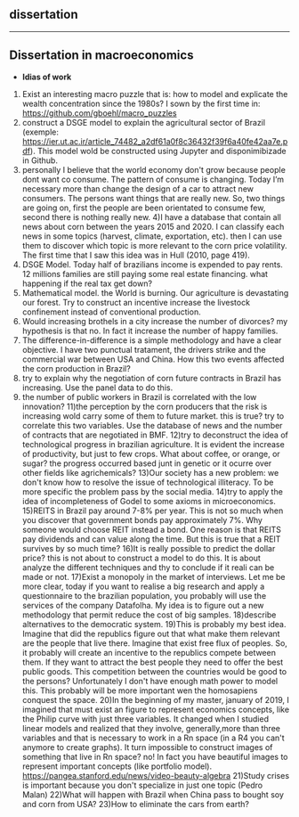 ## dissertation
---------------------

Dissertation in macroeconomics
---------------------

* **Idias of work**
1) Exist an interesting macro puzzle that is: how to model and explicate the wealth concentration since the 1980s? I sown by the first time in: https://github.com/gboehl/macro_puzzles
2) construct a DSGE model to explain the agricultural sector of Brazil (exemple: https://ier.ut.ac.ir/article_74482_a2df61a0f8c36432f39f6a40fe42aa7e.pdf). This model wold be constructed using Jupyter and disponimibizade in Github.
3) personally I believe that the world economy don't grow because people dont want co consume. The pattern of consume is changing. Today I’m necessary more than change the design of a car to attract new consumers. The persons want things that are really new. So, two things are going on, first the people are been orientated to consume few, second there is nothing really new.
4)I have a database that contain all news about corn between the years 2015 and 2020. I can classify each news in some topics (harvest, climate, exportation, etc). then I can use them to discover which topic is more relevant to the corn price volatility. The first time that I saw this idea was in Hull (2010, page 419).
5) DSGE Model. Today half of brazilians income is expended to pay rents. 12 millions families are still paying some real estate financing. what happening if the real tax get down?
6) Mathematical model. the World is burning. Our agriculture is devastating our forest. Try to construct an incentive increase the livestock confinement instead of conventional production.
7) Would increasing brothels in a city increase the number of divorces? my hypothesis is that no. In fact it increase the number of happy families.
8) The difference-in-difference is a simple methodology and have a clear objective. I have two punctual tratament, the drivers strike and the commercial war between USA and China. How this two events affected the corn production in Brazil?
9) try to explain why the negotiation of corn future contracts in Brazil has increasing. Use the panel data to do this.
10) the number of public workers in Brazil is correlated with the low innovation?
11)the perception by the corn producers that the risk is increasing wold carry some of them to future market. this is true? try to correlate this two variables. Use the database of news and the number of contracts that are negotiated in BMF.
12)try to deconstruct the idea of technological progress in brazilian agriculture. It is evident the increase of productivity, but just to few crops. What about coffee, or orange, or sugar? the progress occurred based junt in genetic or it ocurre over other fields like agrichemicals?
13)Our society has a new problem: we don't know how to resolve the issue of technological illiteracy. To be more specific the problem pass by the social media.
14)try to apply the idea of ​​incompleteness of Godel to some axioms in microeconomics.
15)REITS in Brazil pay around 7-8% per year. This is not so much when you discover that government bonds pay approximately 7%. Why someone would choose REIT instead a bond. One reason is that REITS pay dividends and can value along the time. But this is true that a REIT survives by so much time?
16)It is really possible to predict the dollar price? this is not about to construct a model to do this. It is about analyze the different techniques and thy to conclude if it reali can be made or not.
17)Exist a monopoly in the market of interviews. Let me be more clear, today if you want to realise a big research and apply a questionnaire to the brazilian population, you probably will use the services of the company Datafolha. My idea is to figure out a new methodology that permit reduce the cost of big samples.
18)describe alternatives to the democratic system.
19)This is probably my best idea. Imagine that did the republics figure out that what make them relevant are the people that live there. Imagine that exist free flux of peoples. So, it probably will create an incentive to the  republics compete between them. If they want to attract the best people they need to offer the best public goods. This competition between the countries would be good to the persons? Unfortunately I don't have enough math power to model this. This probably will be more important wen the homosapiens conquest the space.
20)In the beginning of my master, january of 2019, I imagined that must exist an figure to represent economics concepts, like the Philip curve with just three variables. It changed when I studied linear models and realized that they involve, generally,more than three variables and that is necessary to work in a Rn space (in a R4 you can't anymore to create graphs). It turn impossible to construct images of something that live in Rn space? no! In fact you have beautiful images to represent important concepts (like portfolio model). https://pangea.stanford.edu/news/video-beauty-algebra
21)Study crises is important because you don't specialize in just one topic (Pedro Malan)
22)What will happen with Brazil when China pass to bought soy and corn from USA?
23)How to eliminate the cars from earth?
